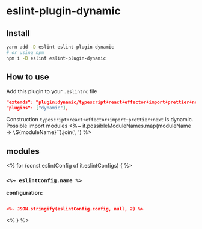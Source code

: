 # eslint-plugin-dynamic

## Install
```bash
yarn add -D eslint eslint-plugin-dynamic
# or using npm
npm i -D eslint eslint-plugin-dynamic
```

## How to use

Add this plugin to your `.eslintrc` file  
```json
"extends": "plugin:dynamic/typescript+react+effector+import+prettier+next",
"plugins": ["dynamic"],
```

Construction `typescript+react+effector+import+prettier+next` is dynamic.  
Possible import modules <%~ it.possibleModuleNames.map(moduleName => `\`${moduleName}\``).join(', ') %>  

## modules

<% for (const eslintConfig of it.eslintConfigs) { %>

### `<%~ eslintConfig.name %>`  

**configuration:**  

```json

<%~ JSON.stringify(eslintConfig.config, null, 2) %>

```

<% } %>
